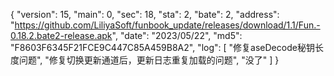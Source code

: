 {
    "version": 15,
    "main": 0,
    "sec": 18,
    "sta": 2,
    "bate": 2,
    "address": "https://github.com/LiliyaSoft/funbook_update/releases/download/1.1/Fun.-0.18.2.bate2-release.apk",
    "date": "2023/05/22",
    "md5": "F8603F6345F21FCE9C447C85A459B8A2",
    "log": [
        "修复aseDecode秘钥长度问题",
        "修复切换更新通道后，更新日志重复加载的问题",
        "没了"
    ]
}
